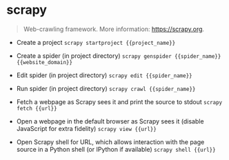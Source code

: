 # scrapy
> Web-crawling framework.
> More information: <https://scrapy.org>.

- Create a project
`scrapy startproject {{project_name}}`

- Create a spider (in project directory)
`scrapy genspider {{spider_name}} {{website_domain}}`

- Edit spider (in project directory)
`scrapy edit {{spider_name}}`

- Run spider (in project directory)
`scrapy crawl {{spider_name}}`

- Fetch a webpage as Scrapy sees it and print the source to stdout
`scrapy fetch {{url}}`

- Open a webpage in the default browser as Scrapy sees it (disable JavaScript for extra fidelity)
`scrapy view {{url}}`

- Open Scrapy shell for URL, which allows interaction with the page source in a Python shell (or IPython if available)
`scrapy shell {{url}}`
